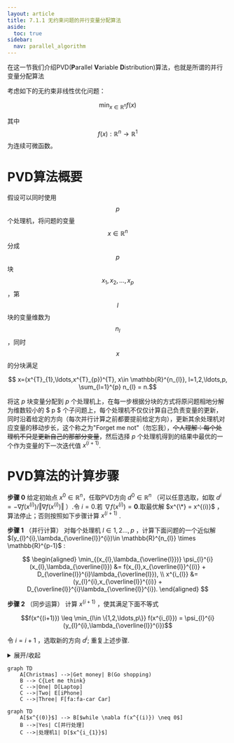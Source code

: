 ```yaml
---
layout: article
title: 7.1.1 无约束问题的并行变量分配算法
aside:
  toc: true
sidebar:
  nav: parallel_algorithm
---
```

在这一节我们介绍PVD(**P**arallel **V**ariable **D**istribution)算法，也就是所谓的并行变量分配算法

考虑如下的无约束非线性优化问题：

$$\min_{x\in \mathbb{R}^{n}} f(x) $$

其中$$f(x):\mathbb{R}^{n}\rightarrow \mathbb{R}^{1}$$为连续可微函数。

# PVD算法概要

假设可以同时使用 $$p$$ 个处理机，将问题的变量 $$x\in \mathbb{R}^{n}$$ 分成 $$p$$ 块 $$x_{1},x_{2},\ldots,x_{p}$$ ，第 $$l$$ 块的变量维数为 $$n_{l}$$ ，同时 $$x$$ 的分块满足

$$ x=(x^{T}_{1},\ldots,x^{T}_{p})^{T}, x\in \mathbb{R}^{n_{l}}, l=1,2,\ldots,p, \sum_{l=1}^{p} n_{l} = n.$$

将这 $p$ 块变量分配到 $p$ 个处理机上，在每一步根据分块的方式将原问题相地分解为维数较小的 $ p $ 个子问题上，每个处理机不仅仅计算自己负责变量的更新，同时沿着给定的方向（每次并行计算之前都要提前给定方向），更新其余处理机对应变量的移动步长，这个称之为"Forget me not"（勿忘我），~~个人理解：每个处理机不只是更新自己的那部分变量~~，然后选择 $p$ 个处理机得到的结果中最优的一个作为变量的下一次迭代值 $x^{(i+1)}$.

# PVD算法的计算步骤

**步骤 $0$** 给定初始点 $x^{0}\in \mathbb{R}^{n}$，任取PVD方向 $d^{0}\in \mathbb{R}^{n}$ （可以任意选取，如取 $d^{i}=-\nabla f(x^{(i)})/\Vert \nabla f(x^{(i)}) \Vert$ ）.令 $i=0$.若 $\nabla f(x^{(i)}) = \mathbf{0}$.取最优解 $x^{\*} = x^{(i)}$ ，算法停止；否则按照如下步骤计算 $x^{(i+1)}$ .

**步骤 $1$** （并行计算） 对每个处理机 $l\in {1,2\ldots,p}$ ，计算下面问题的一个近似解 $(y_{l}^{i},\lambda_{\overline{l}}^{i})\in \mathbb{R}^{n_{l}} \times \mathbb{R}^{p-1}$ :

$$
\begin{aligned}
\min_{(x_{l},\lambda_{\overline{l}})} \psi_{l}^{i} (x_{l},\lambda_{\overline{l}}) &= f(x_{l},x_{\overline{l}}^{(i)} + D_{\overline{l}}^{i}\lambda_{\overline{l}}), \\
x^{i_{l}} &= (y_{l}^{i},x_{\overline{l}}^{(i)} + D_{\overline{l}}^{i}\lambda_{\overline{l}}^{i}).
\end{aligned}
$$

**步骤 $2$** （同步运算） 计算 $x^{(i+1)}$ ，使其满足下面不等式

$$f(x^{(i+1)}) \leq \min_{l\in \{1,2,\ldots,p\}} f(x^{i_{l}}) = \psi_{l}^{i} (y_{l}^{i},\lambda_{\overline{l}}^{i})$$

令 $i = i + 1$ ，选取新的方向 $d^{i}$; 重复上述步骤. 

<details><summary>展开/收起</summary>
被折叠的内容
</details>

```mermaid
graph TD
    A[Christmas] -->|Get money| B(Go shopping)
    B --> C{Let me think}
    C -->|One| D[Laptop]
    C -->|Two| E[iPhone]
    C -->|Three| F[fa:fa-car Car]
```


```mermaid
graph TD
    A[$x^{(0)}$] --> B[$while \nabla f(x^{(i)}) \neq 0$]
    B -->|Yes| C[并行处理]
    C -->|处理机1| D[$x^{i_{1}}$]
```

